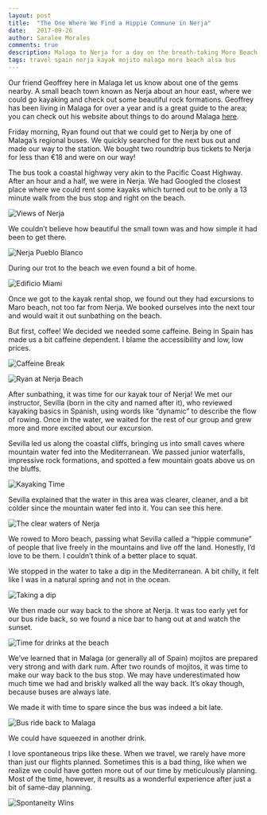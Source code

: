 ```yaml
---
layout: post
title:  "The One Where We Find a Hippie Commune in Nerja"
date:   2017-09-26
author: Saralee Morales
comments: true
description: Malaga to Nerja for a day on the breath-taking Moro Beach
tags: travel spain nerja kayak mojito malaga moro beach alsa bus
---
```


Our friend Geoffrey here in Malaga let us know about one of the gems nearby. A small beach town known as Nerja about an hour east, where we could go kayaking and check out some beautiful rock formations. Geoffrey has been living in Malaga for over a year and is a great guide to the area; you can check out his website about things to do around Malaga [here](https://www.malagaflow.com/en/).

Friday morning, Ryan found out that we could get to Nerja by one of Malaga’s regional buses. We quickly searched for the next bus out and made our way to the station. We bought two roundtrip bus tickets to Nerja for less than €18 and were on our way!

The bus took a coastal highway very akin to the Pacific Coast Highway. After an hour and a half, we were in Nerja. We had Googled the closest place where we could rent some kayaks which turned out to be only a 13 minute walk from the bus stop and right on the beach.


![Views of Nerja][nerja_beach_walk]


We couldn’t believe how beautiful the small town was and how simple it had been to get there.


![Nerja Pueblo Blanco][nerja_pueblo_blanco]


During our trot to the beach we even found a bit of home.

![Edificio Miami][edificio_miami]


Once we got to the kayak rental shop, we found out they had excursions to Maro beach, not too far from Nerja. We booked ourselves into the next tour and would wait it out sunbathing on the beach.

But first, coffee! We decided we needed some caffeine.  Being in Spain has made us a bit caffeine dependent. I blame the accessibility and low, low prices.


![Caffeine Break][nerja_caffeine]


![Ryan at Nerja Beach][nerja_beach_ryan]


After sunbathing, it was time for our kayak tour of Nerja! We met our instructor, Sevilla (born in the city and named after it), who reviewed kayaking basics in Spanish, using words like “dynamic” to describe the flow of rowing. Once in the water, we waited for the rest of our group and grew more and more excited about our excursion.

Sevilla led us along the coastal cliffs, bringing us into small caves where mountain water fed into the Mediterranean. We passed junior waterfalls, impressive rock formations, and spotted a few mountain goats above us on the bluffs.


![Kayaking Time][nerja_rocks]


Sevilla explained that the water in this area was clearer, cleaner, and a bit colder since the mountain water fed into it. You can see this here.


![The clear waters of Nerja][nerja_clear]


We rowed to Moro beach, passing what Sevilla called a “hippie commune” of people that live freely in the mountains and live off the land. Honestly, I’d love to be them. I couldn’t think of a better place to squat.

We stopped in the water to take a dip in the Mediterranean. A bit chilly, it felt like I was in a natural spring and not in the ocean.


![Taking a dip][nerja_dip]


We then made our way back to the shore at Nerja. It was too early yet for our bus ride back, so we found a nice bar to hang out at and watch the sunset.


![Time for drinks at the beach][nerja_bar]


We’ve learned that in Malaga (or generally all of Spain) mojitos are prepared very strong and with dark rum. After two rounds of mojitos, it was time to make our way back to the bus stop. We may have underestimated how much time we had and briskly walked all the way back. It’s okay though, because buses are always late.

We made it with time to spare since the bus was indeed a bit late.


![Bus ride back to Malaga][bus_ride_back]


We could have squeezed in another drink.

I love spontaneous trips like these. When we travel, we rarely have more than just our flights planned. Sometimes this is a bad thing, like when we realize we could have gotten more out of our time by meticulously planning. Most of the time, however, it results as a wonderful experience after just a bit of same-day planning.

![Spontaneity Wins][nerja_cave]

[nerja_beach_walk]:    https://s3.amazonaws.com/fiveweeksabroad/09262017/Nerja_Beachwalk.jpg
[nerja_pueblo_blanco]: https://s3.amazonaws.com/fiveweeksabroad/09262017/Nerja_Pueblo_Blanco.jpg
[edificio_miami]:      https://s3.amazonaws.com/fiveweeksabroad/09262017/Nerja_Edificio_Miami.jpg
[nerja_caffeine]:      https://s3.amazonaws.com/fiveweeksabroad/09262017/Nerja_Caffeine.jpg
[nerja_beach_ryan]:    https://s3.amazonaws.com/fiveweeksabroad/09262017/Nerja_Ryan.jpg
[nerja_rocks]:         https://s3.amazonaws.com/fiveweeksabroad/09262017/Nerja_Rocks.JPG
[nerja_clear]:         https://s3.amazonaws.com/fiveweeksabroad/09262017/Nerja_Clearwater.JPG
[nerja_dip]:           https://s3.amazonaws.com/fiveweeksabroad/09262017/Nerja_Dip.JPG
[nerja_bar]:           https://s3.amazonaws.com/fiveweeksabroad/09262017/Nerja_Bar.jpg
[bus_ride_back]:       https://s3.amazonaws.com/fiveweeksabroad/09262017/Bus_Ride_Back.jpg
[nerja_cave]:          https://s3.amazonaws.com/fiveweeksabroad/09262017/Nerja_Cave.jpg
